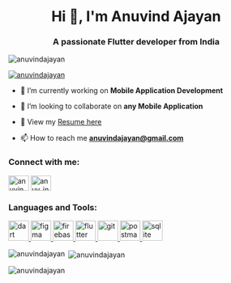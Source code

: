 <h1 align="center">Hi 👋, I'm Anuvind Ajayan</h1>
<h3 align="center">A passionate Flutter developer from India</h3>

<p align="left"> <img src="https://komarev.com/ghpvc/?username=anuvindajayan&label=Profile%20views&color=0e75b6&style=flat" alt="anuvindajayan" /> </p>

<p align="left"> <a href="https://github.com/ryo-ma/github-profile-trophy"><img src="https://github-profile-trophy.vercel.app/?username=anuvindajayan" alt="anuvindajayan" /></a> </p>

- 🔭 I’m currently working on **Mobile Application Development**

- 👯 I’m looking to collaborate on **any Mobile Application**

- 🤝 View my [Resume here](https://drive.google.com/file/d/1yP3ZqMrVQ5E9ouaJRVAqCQ8vjgud34gY/view?usp=sharing)

- 📫 How to reach me **anuvindajayan@gmail.com**

<h3 align="left">Connect with me:</h3>
<p align="left">
<a href="https://linkedin.com/in/anuvind-ajayan304" target="blank"><img align="center" src="https://raw.githubusercontent.com/rahuldkjain/github-profile-readme-generator/master/src/images/icons/Social/linked-in-alt.svg" alt="anuvind-ajayan304" height="30" width="40" /></a>
<a href="https://instagram.com/anuv_ind___" target="blank"><img align="center" src="https://raw.githubusercontent.com/rahuldkjain/github-profile-readme-generator/master/src/images/icons/Social/instagram.svg" alt="anuv_ind___" height="30" width="40" /></a>
</p>

<h3 align="left">Languages and Tools:</h3>
<p align="left"> <a href="https://dart.dev" target="_blank" rel="noreferrer"> <img src="https://www.vectorlogo.zone/logos/dartlang/dartlang-icon.svg" alt="dart" width="40" height="40"/> </a> <a href="https://www.figma.com/" target="_blank" rel="noreferrer"> <img src="https://www.vectorlogo.zone/logos/figma/figma-icon.svg" alt="figma" width="40" height="40"/> </a> <a href="https://firebase.google.com/" target="_blank" rel="noreferrer"> <img src="https://www.vectorlogo.zone/logos/firebase/firebase-icon.svg" alt="firebase" width="40" height="40"/> </a> <a href="https://flutter.dev" target="_blank" rel="noreferrer"> <img src="https://www.vectorlogo.zone/logos/flutterio/flutterio-icon.svg" alt="flutter" width="40" height="40"/> </a> <a href="https://git-scm.com/" target="_blank" rel="noreferrer"> <img src="https://www.vectorlogo.zone/logos/git-scm/git-scm-icon.svg" alt="git" width="40" height="40"/> </a> <a href="https://postman.com" target="_blank" rel="noreferrer"> <img src="https://www.vectorlogo.zone/logos/getpostman/getpostman-icon.svg" alt="postman" width="40" height="40"/> </a> <a href="https://www.sqlite.org/" target="_blank" rel="noreferrer"> <img src="https://www.vectorlogo.zone/logos/sqlite/sqlite-icon.svg" alt="sqlite" width="40" height="40"/> </a> </p>

<p><img align="left" src="https://github-readme-stats.vercel.app/api/top-langs?username=anuvindajayan&show_icons=true&locale=en&layout=compact" alt="anuvindajayan" /></p>

<p>&nbsp;<img align="center" src="https://github-readme-stats.vercel.app/api?username=anuvindajayan&show_icons=true&locale=en" alt="anuvindajayan" /></p>

<p><img align="center" src="https://github-readme-streak-stats.herokuapp.com/?user=anuvindajayan&" alt="anuvindajayan" /></p>

